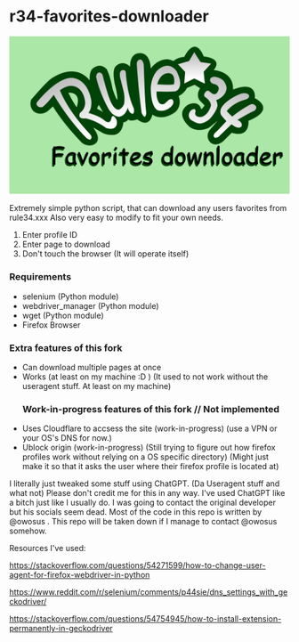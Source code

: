 # r34-favorites-downloader

![placeholder](https://github.com/Twig6943/r34-favorites-downloader/blob/main/r34favdl.png?raw=true) 

Extremely simple python script, that can download any users favorites from rule34.xxx
Also very easy to modify to fit your own needs.

1. Enter profile ID
2. Enter page to download
3. Don't touch the browser (It will operate itself)

### Requirements
- selenium (Python module)
- webdriver_manager (Python module)
- wget (Python module)
- Firefox Browser

### Extra features of this fork
- Can download multiple pages at once
- Works (at least on my machine :D ) (It used to not work without the useragent stuff. At least on my machine) 
  ### Work-in-progress features of this fork // Not implemented 
- Uses Cloudflare to accsess the site (work-in-progress) (use a VPN or your OS's DNS for now.)
- Ublock origin (work-in-progress) (Still trying to figure out how firefox profiles work without relying on a OS specific directory) (Might just make it so that it asks the user where their firefox profile is located at) 

I literally just tweaked some stuff using ChatGPT. (Da Useragent stuff and what not) Please don't credit me for this in any way. I've used ChatGPT like a bitch just like I usually do. I was going to contact the original developer but his socials seem dead. Most of the code in this repo is written by @owosus . This repo will be taken down if I manage to contact @owosus somehow.

Resources I've used:

https://stackoverflow.com/questions/54271599/how-to-change-user-agent-for-firefox-webdriver-in-python

https://www.reddit.com/r/selenium/comments/p44sie/dns_settings_with_geckodriver/

https://stackoverflow.com/questions/54754945/how-to-install-extension-permanently-in-geckodriver
